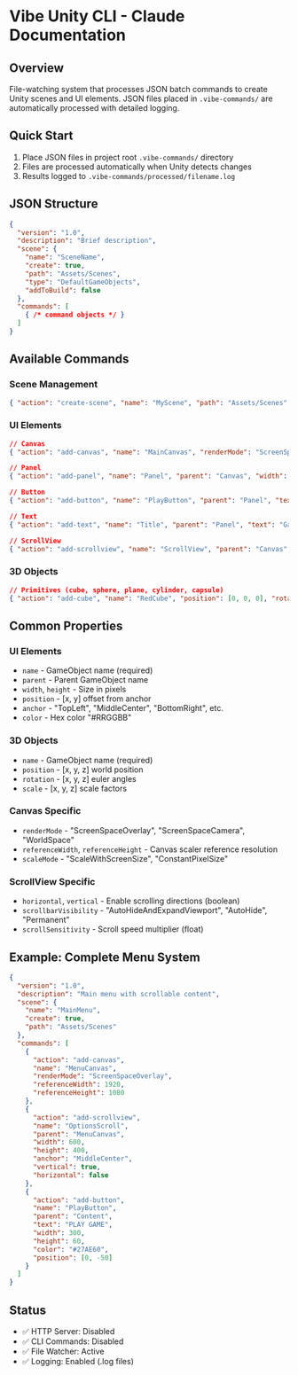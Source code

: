 # Vibe Unity CLI - Claude Documentation

## Overview
File-watching system that processes JSON batch commands to create Unity scenes and UI elements. JSON files placed in `.vibe-commands/` are automatically processed with detailed logging.

## Quick Start
1. Place JSON files in project root `.vibe-commands/` directory
2. Files are processed automatically when Unity detects changes
3. Results logged to `.vibe-commands/processed/filename.log`

## JSON Structure
```json
{
  "version": "1.0",
  "description": "Brief description",
  "scene": {
    "name": "SceneName",
    "create": true,
    "path": "Assets/Scenes",
    "type": "DefaultGameObjects",
    "addToBuild": false
  },
  "commands": [
    { /* command objects */ }
  ]
}
```

## Available Commands

### Scene Management
```json
{ "action": "create-scene", "name": "MyScene", "path": "Assets/Scenes" }
```

### UI Elements
```json
// Canvas
{ "action": "add-canvas", "name": "MainCanvas", "renderMode": "ScreenSpaceOverlay" }

// Panel
{ "action": "add-panel", "name": "Panel", "parent": "Canvas", "width": 400, "height": 300, "color": "#2C3E50" }

// Button
{ "action": "add-button", "name": "PlayButton", "parent": "Panel", "text": "PLAY", "width": 200, "height": 50, "color": "#27AE60" }

// Text
{ "action": "add-text", "name": "Title", "parent": "Panel", "text": "Game Title", "fontSize": 24, "color": "#FFFFFF" }

// ScrollView
{ "action": "add-scrollview", "name": "ScrollView", "parent": "Canvas", "width": 400, "height": 300, "vertical": true, "horizontal": false }
```

### 3D Objects
```json
// Primitives (cube, sphere, plane, cylinder, capsule)
{ "action": "add-cube", "name": "RedCube", "position": [0, 0, 0], "rotation": [0, 45, 0], "scale": [1, 1, 1] }
```

## Common Properties

### UI Elements
- `name` - GameObject name (required)
- `parent` - Parent GameObject name
- `width`, `height` - Size in pixels
- `position` - [x, y] offset from anchor
- `anchor` - "TopLeft", "MiddleCenter", "BottomRight", etc.
- `color` - Hex color "#RRGGBB"

### 3D Objects  
- `name` - GameObject name (required)
- `position` - [x, y, z] world position
- `rotation` - [x, y, z] euler angles
- `scale` - [x, y, z] scale factors

### Canvas Specific
- `renderMode` - "ScreenSpaceOverlay", "ScreenSpaceCamera", "WorldSpace"
- `referenceWidth`, `referenceHeight` - Canvas scaler reference resolution
- `scaleMode` - "ScaleWithScreenSize", "ConstantPixelSize"

### ScrollView Specific
- `horizontal`, `vertical` - Enable scrolling directions (boolean)
- `scrollbarVisibility` - "AutoHideAndExpandViewport", "AutoHide", "Permanent"
- `scrollSensitivity` - Scroll speed multiplier (float)

## Example: Complete Menu System
```json
{
  "version": "1.0",
  "description": "Main menu with scrollable content",
  "scene": {
    "name": "MainMenu",
    "create": true,
    "path": "Assets/Scenes"
  },
  "commands": [
    {
      "action": "add-canvas",
      "name": "MenuCanvas",
      "renderMode": "ScreenSpaceOverlay",
      "referenceWidth": 1920,
      "referenceHeight": 1080
    },
    {
      "action": "add-scrollview",
      "name": "OptionsScroll",
      "parent": "MenuCanvas",
      "width": 600,
      "height": 400,
      "anchor": "MiddleCenter",
      "vertical": true,
      "horizontal": false
    },
    {
      "action": "add-button",
      "name": "PlayButton",
      "parent": "Content",
      "text": "PLAY GAME",
      "width": 300,
      "height": 60,
      "color": "#27AE60",
      "position": [0, -50]
    }
  ]
}
```

## Status
- ✅ HTTP Server: Disabled
- ✅ CLI Commands: Disabled  
- ✅ File Watcher: Active
- ✅ Logging: Enabled (.log files)